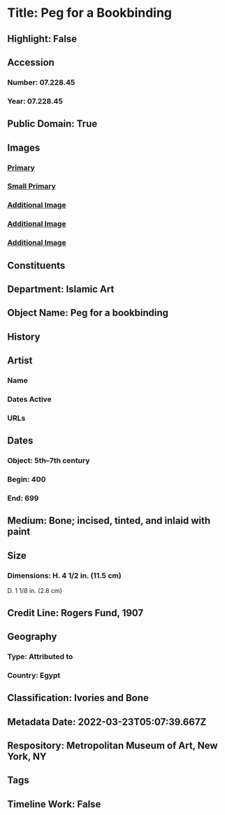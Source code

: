 # Title: Peg for a Bookbinding
## Highlight: False
## Accession
### Number: 07.228.45
### Year: 07.228.45
## Public Domain: True
## Images
### [Primary](https://images.metmuseum.org/CRDImages/is/original/DP-13352-002.jpg)
### [Small Primary](https://images.metmuseum.org/CRDImages/is/web-large/DP-13352-002.jpg)
### [Additional Image](https://images.metmuseum.org/CRDImages/is/original/DP-13352-001.jpg)
### [Additional Image](https://images.metmuseum.org/CRDImages/is/original/sf07-228-45a.jpg)
### [Additional Image](https://images.metmuseum.org/CRDImages/is/original/sf07-228-45b.jpg)
## Constituents
## Department: Islamic Art
## Object Name: Peg for a bookbinding
## History
## Artist
### Name
### Dates Active
### URLs
## Dates
### Object: 5th–7th century
### Begin: 400
### End: 699
## Medium: Bone; incised, tinted, and inlaid with paint
## Size
### Dimensions: H.  4 1/2 in. (11.5 cm)
D. 1 1/8 in. (2.8 cm)
## Credit Line: Rogers Fund, 1907
## Geography
### Type: Attributed to
### Country: Egypt
## Classification: Ivories and Bone
## Metadata Date: 2022-03-23T05:07:39.667Z
## Respository: Metropolitan Museum of Art, New York, NY
## Tags
## Timeline Work: False